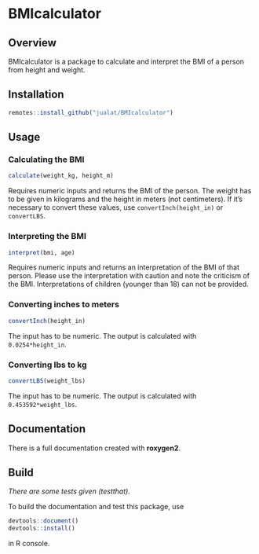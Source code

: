 
<!-- README.md is generated from README.Rmd. Please edit that file -->

# BMIcalculator

## Overview

BMIcalculator is a package to calculate and interpret the BMI of a
person from height and weight.

## Installation

``` r
remotes::install_github("jualat/BMIcalculator")
```

## Usage

### Calculating the BMI

``` r
calculate(weight_kg, height_m)
```

Requires numeric inputs and returns the BMI of the person. The weight
has to be given in kilograms and the height in meters (not centimeters).
If it’s necessary to convert these values, use `convertInch(height_in)`
or `convertLBS`.

### Interpreting the BMI

``` r
interpret(bmi, age)
```

Requires numeric inputs and returns an interpretation of the BMI of that
person. Please use the interpretation with caution and note the
criticism of the BMI. Interpretations of children (younger than 18) can
not be provided.

### Converting inches to meters

``` r
convertInch(height_in)
```

The input has to be numeric. The output is calculated with
`0.0254*height_in`.

### Converting lbs to kg

``` r
convertLBS(weight_lbs)
```

The input has to be numeric. The output is calculated with
`0.453592*weight_lbs`.

## Documentation

There is a full documentation created with **roxygen2**.

## Build

*There are some tests given (testthat).*

To build the documentation and test this package, use

``` r
devtools::document()
devtools::install()
```

in R console.
